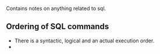 Contains notes on anything related to sql.


## Ordering of SQL commands

- There is a syntactic, logical and an actual execution order.
- 

